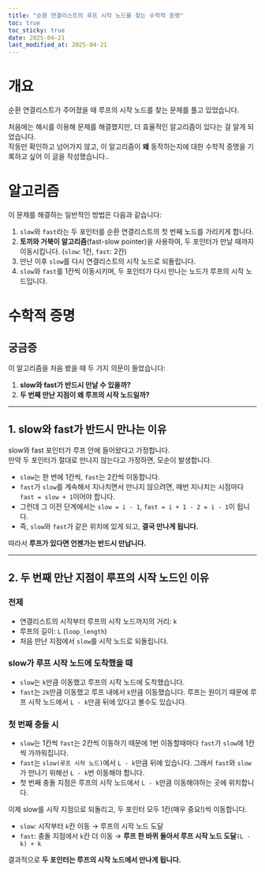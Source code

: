 ```yaml
---
title: "순환 연결리스트의 루프 시작 노드를 찾는 수학적 증명"
toc: true
toc_sticky: true
date: 2025-04-21
last_modified_at: 2025-04-21
---
```


# 개요

순환 연결리스트가 주어졌을 때 루프의 시작 노드를 찾는 문제를 풀고 있었습니다.

처음에는 해시를 이용해 문제를 해결했지만, 더 효율적인 알고리즘이 있다는 걸 알게 되었습니다.  
작동만 확인하고 넘어가지 않고, 이 알고리즘이 **왜** 동작하는지에 대한 수학적 증명을 기록하고 싶어 이 글을 작성했습니다..

# 알고리즘

이 문제를 해결하는 일반적인 방법은 다음과 같습니다:

1. `slow`와 `fast`라는 두 포인터를 순환 연결리스트의 첫 번째 노드를 가리키게 합니다.
2. **토끼와 거북이 알고리즘**(fast-slow pointer)을 사용하여, 두 포인터가 만날 때까지 이동시킵니다. (`slow`: 1칸, `fast`: 2칸)
3. 만난 이후 `slow`를 다시 연결리스트의 시작 노드로 되돌립니다.
4. `slow`와 `fast`를 1칸씩 이동시키며, 두 포인터가 다시 만나는 노드가 루프의 시작 노드입니다.

# 수학적 증명

## 궁금증

이 알고리즘을 처음 봤을 때 두 가지 의문이 들었습니다:

1. **slow와 fast가 반드시 만날 수 있을까?**
2. **두 번째 만난 지점이 왜 루프의 시작 노드일까?**

---

## 1. slow와 fast가 반드시 만나는 이유

slow와 fast 포인터가 루프 안에 들어왔다고 가정합니다.  
만약 두 포인터가 절대로 만나지 않는다고 가정하면, 모순이 발생합니다.

- `slow`는 한 번에 1칸씩, `fast`는 2칸씩 이동합니다.
- `fast`가 `slow`를 계속해서 지나치면서 만나지 않으려면, 매번 지나치는 시점마다 `fast = slow + 1`이어야 합니다.
- 그런데 그 이전 단계에서는 `slow = i - 1`, `fast = i + 1 - 2 = i - 1`이 됩니다.
- 즉, `slow`와 `fast`가 같은 위치에 있게 되고, **결국 만나게 됩니다.**

따라서 **루프가 있다면 언젠가는 반드시 만납니다.**

---

## 2. 두 번째 만난 지점이 루프의 시작 노드인 이유

### 전제

- 연결리스트의 시작부터 루프의 시작 노드까지의 거리: `k`
- 루프의 길이: `L` (`loop_length`)
- 처음 만난 지점에서 `slow`를 시작 노드로 되돌립니다.

### slow가 루프 시작 노드에 도착했을 때

- `slow`는 `k`만큼 이동했고 루프의 시작 노드에 도착했습니다.
- `fast`는 `2k`만큼 이동했고 루프 내에서 `k`만큼 이동했습니다. 루프는 원이기 때문에 루프 시작 노드에서 `L - k`만큼 뒤에 있다고 볼수도 있습니다.

### 첫 번째 충돌 시

- `slow`는 1칸씩 `fast`는 2칸씩 이동하기 때문에 1번 이동할때마다 `fast`가 `slow`에 1칸씩 가까워집니다.
- `fast`는 `slow(루프 시작 노드)`에서 `L - k`만큼 뒤에 있습니다. 그래서 `fast`와 `slow`가 만나기 위해선 `L - k`번 이동해야 합니다.
- 첫 번째 충돌 지점은 루프의 시작 노드에서 `L - k`만큼 이동해야하는 곳에 위치합니다.

이제 slow를 시작 지점으로 되돌리고, 두 포인터 모두 1칸(매우 중요!)씩 이동합니다.

- `slow`: 시작부터 `k`칸 이동 → 루프의 시작 노드 도달
- `fast`: 충돌 지점에서 `k`칸 더 이동 → **루프 한 바퀴 돌아서 루프 시작 노드 도달**`(L - k) + k`

결과적으로 **두 포인터는 루프의 시작 노드에서 만나게 됩니다.**
